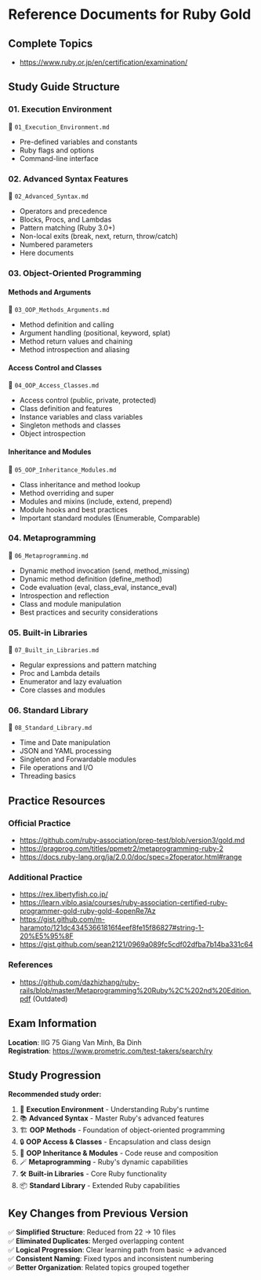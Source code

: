 # Reference Documents for Ruby Gold

## Complete Topics
- https://www.ruby.or.jp/en/certification/examination/

## Study Guide Structure

### 01. Execution Environment
📁 `01_Execution_Environment.md`
- Pre-defined variables and constants  
- Ruby flags and options
- Command-line interface

### 02. Advanced Syntax Features  
📁 `02_Advanced_Syntax.md`
- Operators and precedence
- Blocks, Procs, and Lambdas
- Pattern matching (Ruby 3.0+)
- Non-local exits (break, next, return, throw/catch)
- Numbered parameters
- Here documents

### 03. Object-Oriented Programming

#### Methods and Arguments
📁 `03_OOP_Methods_Arguments.md`
- Method definition and calling
- Argument handling (positional, keyword, splat)
- Method return values and chaining
- Method introspection and aliasing

#### Access Control and Classes
📁 `04_OOP_Access_Classes.md`
- Access control (public, private, protected)
- Class definition and features
- Instance variables and class variables
- Singleton methods and classes
- Object introspection

#### Inheritance and Modules
📁 `05_OOP_Inheritance_Modules.md`
- Class inheritance and method lookup
- Method overriding and super
- Modules and mixins (include, extend, prepend)
- Module hooks and best practices
- Important standard modules (Enumerable, Comparable)

### 04. Metaprogramming
📁 `06_Metaprogramming.md`
- Dynamic method invocation (send, method_missing)
- Dynamic method definition (define_method)
- Code evaluation (eval, class_eval, instance_eval)
- Introspection and reflection
- Class and module manipulation
- Best practices and security considerations

### 05. Built-in Libraries
📁 `07_Built_in_Libraries.md`
- Regular expressions and pattern matching
- Proc and Lambda details
- Enumerator and lazy evaluation
- Core classes and modules

### 06. Standard Library
📁 `08_Standard_Library.md`
- Time and Date manipulation
- JSON and YAML processing
- Singleton and Forwardable modules
- File operations and I/O
- Threading basics

## Practice Resources

### Official Practice
- https://github.com/ruby-association/prep-test/blob/version3/gold.md
- https://pragprog.com/titles/ppmetr2/metaprogramming-ruby-2
- https://docs.ruby-lang.org/ja/2.0.0/doc/spec=2foperator.html#range

### Additional Practice
- https://rex.libertyfish.co.jp/
- https://learn.viblo.asia/courses/ruby-association-certified-ruby-programmer-gold-ruby-gold-4openRe7Az
- https://gist.github.com/m-haramoto/121dc43453661816f4eef8fe15f86827#string-1-20%E5%95%8F
- https://gist.github.com/sean2121/0969a089fc5cdf02dfba7b14ba331c64

### References
- https://github.com/dazhizhang/ruby-rails/blob/master/Metaprogramming%20Ruby%2C%202nd%20Edition.pdf (Outdated)

## Exam Information

**Location**: IIG 75 Giang Van Minh, Ba Dinh  
**Registration**: https://www.prometric.com/test-takers/search/ry

## Study Progression

**Recommended study order:**
1. 🚀 **Execution Environment** - Understanding Ruby's runtime
2. 📚 **Advanced Syntax** - Master Ruby's advanced features
3. 🏗️ **OOP Methods** - Foundation of object-oriented programming
4. 🔒 **OOP Access & Classes** - Encapsulation and class design
5. 🧬 **OOP Inheritance & Modules** - Code reuse and composition
6. 🪄 **Metaprogramming** - Ruby's dynamic capabilities
7. 🛠️ **Built-in Libraries** - Core Ruby functionality
8. 📦 **Standard Library** - Extended Ruby capabilities

## Key Changes from Previous Version

✅ **Simplified Structure**: Reduced from 22 → 10 files  
✅ **Eliminated Duplicates**: Merged overlapping content  
✅ **Logical Progression**: Clear learning path from basic → advanced  
✅ **Consistent Naming**: Fixed typos and inconsistent numbering  
✅ **Better Organization**: Related topics grouped together
